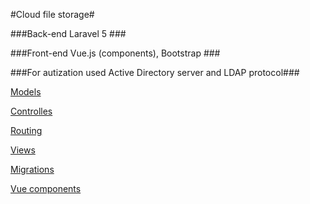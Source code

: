 #Cloud file storage#

###Back-end Laravel 5 ###

###Front-end Vue.js (components), Bootstrap ###

###For autization used Active Directory server and LDAP protocol###

[Models](https://github.com/tyrinand/file_manager/tree/master/app)

[Controlles](https://github.com/tyrinand/file_manager/tree/master/app/Http/Controllers)

[Routing](https://github.com/tyrinand/file_manager/blob/master/routes/web.php)

[Views](https://github.com/tyrinand/file_manager/tree/master/resources/views)

[Migrations](https://github.com/tyrinand/file_manager/tree/master/database/migrations)

[Vue components](https://github.com/tyrinand/file_manager/tree/master/resources/js/components)
